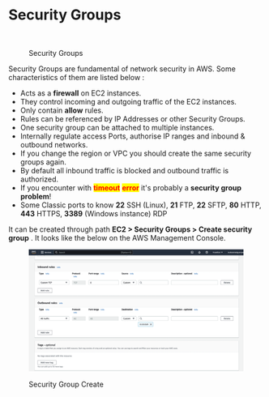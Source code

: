 # Security Groups

<figure><img src="https://docs.aws.amazon.com/images/vpc/latest/userguide/images/security-group.png" alt=""><figcaption><p>Security Groups</p></figcaption></figure>

Security Groups are fundamental of network security in AWS. Some characteristics of them are listed below :

* Acts as a **firewall** on EC2 instances.
* They control incoming and outgoing traffic of the EC2 instances.
* Only contain **allow** rules.
* Rules can be referenced by IP Addresses or other Security Groups.
* One security group can be attached to multiple instances.
* Internally regulate access Ports, authorise IP ranges and inbound & outbound networks.
* If you change the region or VPC you should create the same security groups again.
* By default all inbound traffic is blocked and outbound traffic is authorized.
* If you encounter with <mark style="color:red;">**timeout**</mark> <mark style="color:red;">**error**</mark> it's probably a **security group problem**!
* Some Classic ports to know **22** SSH (Linux), **21** FTP, **22** SFTP, **80** HTTP, **443** HTTPS, **3389** (Windows instance) RDP

It can be created through path  **EC2 > Security Groups > Create security group** . It looks like the below on the AWS Management Console.

<figure><img src="../../.gitbook/assets/ec2-security-groups-create.png" alt=""><figcaption><p>Security Group Create</p></figcaption></figure>
